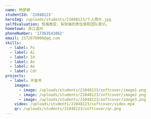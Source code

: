 ```yaml
---
name: 杨梦婷
studentId: '21048123'
heroImg: /uploads/students/21048123/个人照片.jpg
selfEvaluation: 性格稳定，有较强的责任感和团队意识。
hometown: 浙江温州
phoneNumber: '17363541062'
email: 1572079006@qq.com
skills:
  - label: Ps
  - label: Ai
  - label: Id
  - label: An
  - label: Ae
  - label: Cdr
projects:
  - label: 平装书
    images:
      - image: /uploads/students/21048123/softcover/image1.png
      - image: /uploads/students/21048123/softcover/image2.png
      - image: /uploads/students/21048123/softcover/image3.png
    video: /uploads/students/21048123/softcover/video.mp4
    qr: /uploads/students/21048123/softcover/qr.png
---
```

